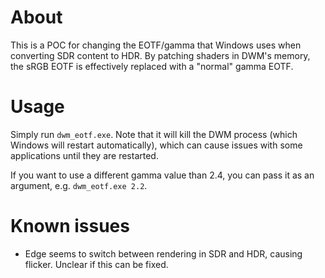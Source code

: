 # About
This is a POC for changing the EOTF/gamma that Windows uses when converting SDR content to HDR. By patching shaders in DWM's memory, the sRGB EOTF is effectively replaced with a "normal" gamma EOTF.

# Usage
Simply run `dwm_eotf.exe`. Note that it will kill the DWM process (which Windows will restart automatically), which can cause issues with some applications until they are restarted.

If you want to use a different gamma value than 2.4, you can pass it as an argument, e.g. `dwm_eotf.exe 2.2`.

# Known issues
* Edge seems to switch between rendering in SDR and HDR, causing flicker. Unclear if this can be fixed.
